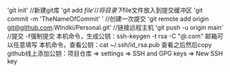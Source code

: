 'git init' //新建git库
'git add $file' //将目录下$file文件放入到提交缓冲区
'git commit -m 'TheNameOfCommit' ' //创建一次提交
'git remote add origin git@github.com:WIndki/Personal.git' //链接远程主机
'git push -u origin main' //提交 -f强制提交
本机命令，生成公钥：ssh-keygen -t rsa -C "*@*.com"  邮箱可以任意填写
本机命令，查看公钥：cat ~/.ssh/id_rsa.pub   查看之后然后copy
github线上添加公钥：项目仓库 => settings => SSH and GPG keys => New SSH key 